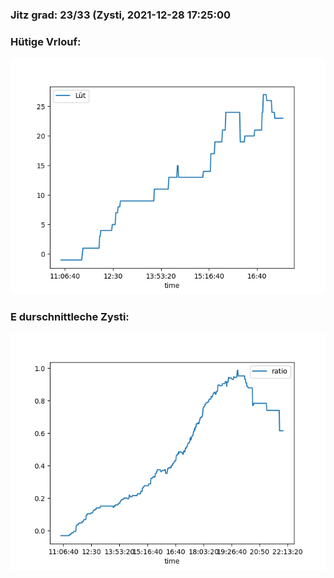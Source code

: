 ### Jitz grad: 23/33 (Zysti, 2021-12-28 17:25:00

### Hütige Vrlouf:
![Graph](Today.png)

### E durschnittleche Zysti:
![Graph](Zysti.png)